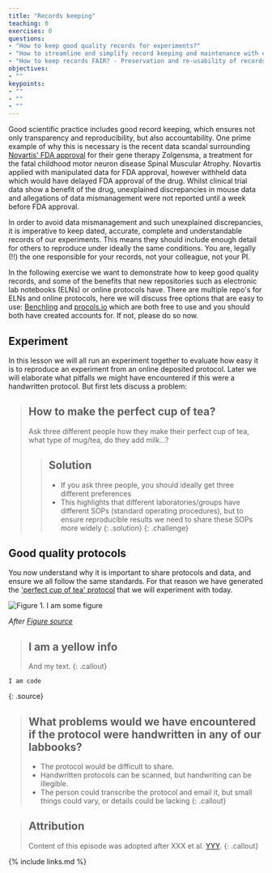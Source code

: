 ```yaml
---
title: "Records keeping"
teaching: 0
exercises: 0
questions:
- "How to keep good quality records for experiments?"
- "How to streamline and simplify record keeping and maintenance with electronic lab notebooks and online protocols?"
- "How to keep records FAIR? - Preservation and re-usability of records"
objectives:
- ""
keypoints:
- ""
- ""
- ""
---
```


Good scientific practice includes good record keeping, which ensures not only transparency and reproducibility, but also accountability. One prime example of why this is necessary is the recent data scandal surrounding [Novartis' FDA approval](https://www.biopharmadive.com/news/novartis-gene-therapy-application-contained-manipulated-data-fda-says/560346/) for their gene therapy Zolgensma, a treatment for the fatal childhood motor neuron disease Spinal Muscular Atrophy. Novartis applied with manipulated data for FDA approval, however withheld data which would have delayed FDA approval of the drug. Whilst clinical trial data show a benefit of the drug, unexplained discrepancies in mouse data and allegations of data mismanagement were not reported until a week before FDA approval.

In order to avoid data mismanagement and such unexplained discrepancies, it is imperative to keep dated, accurate, complete and understandable records of our experiments. This means they should include enough detail for others to reproduce under ideally the same conditions. You are, legally (!!) the one responsible for your records, not your colleague, not your PI.

In the following exercise we want to demonstrate how to keep good quality records, and some of the benefits that new repositories such as electronic lab notebooks (ELNs) or online protocols have. There are multiple repo's for ELNs and online protocols, here we will discuss free options that are easy to use: [Benchling](https://www.benchling.com/) and  [procols.io](https://www.protocols.io/welcome) which are both free to use and you should both have created accounts for. If not, please do so now.

## Experiment

In this lesson we will all run an experiment together to evaluate how easy it is to reproduce an experiment from an online deposited protocol. Later we will elaborate what pitfalls we might have encountered if this were a handwritten protocol. But first lets discuss a problem:

> ## How to make the perfect cup of tea?
>
> Ask three different people how they make their perfect cup of tea, what type of mug/tea, do they add milk...?
>> ## Solution
>>
>> *  If you ask three people, you should ideally get three different preferences
>> *  This highlights that different laboratories/groups have different SOPs (standard operating procedures), but to ensure reproducible results we need to share these SOPs more widely
> {: .solution}
{: .challenge}

## Good quality protocols

You now understand why it is important to share protocols and data, and ensure we all follow the same standards. For that reason we have generated the ['perfect cup of tea' protocol](https://www.protocols.io/private/606E0A61A68011EBB6890A58A9FEAC02) that we will experiment with today.



![Figure 1. I am some figure](../fig/figure_file.jpg)

*After [Figure source](https://www.figure.link/)*


> ## I am a yellow info
>
> And my text.
{: .callout}


~~~
I am code
~~~
{: .source}


> ## What problems would we have encountered if the protocol were handwritten in any of our labbooks?
>
> * The protocol would be difficult to share.
> * Handwritten protocols can be scanned, but handwriting can be illegible.
> * The person could transcribe the protocol and email it, but small things could vary, or details could be lacking
{: .callout}


> ## Attribution
> Content of this episode was adopted after XXX et al.
> [YYY](https://biodare2.ed.ac.uk).
{: .callout}


{% include links.md %}
